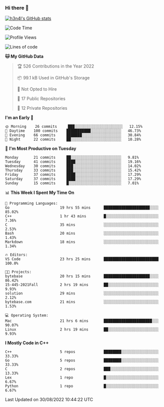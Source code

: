 ### Hi there 👋

[![h3n4l's GitHub stats](https://github-readme-stats.vercel.app/api?username=h3n4l&count_private=true&show_icons=true&theme=radical)](https://github.com/h3n4l/github-readme-stats)

<!--START_SECTION:waka-->
![Code Time](http://img.shields.io/badge/Code%20Time-629%20hrs%2048%20mins-blue)

![Profile Views](http://img.shields.io/badge/Profile%20Views-1-blue)

![Lines of code](https://img.shields.io/badge/From%20Hello%20World%20I%27ve%20Written-43%20Thousand%20lines%20of%20code-blue)

**🐱 My GitHub Data** 

> 🏆 526 Contributions in the Year 2022
 > 
> 📦 99.1 kB Used in GitHub's Storage 
 > 
> 🚫 Not Opted to Hire
 > 
> 📜 17 Public Repositories 
 > 
> 🔑 12 Private Repositories  
 > 
**I'm an Early 🐤** 

```text
🌞 Morning    26 commits     ███░░░░░░░░░░░░░░░░░░░░░░   12.15% 
🌆 Daytime    100 commits    ███████████░░░░░░░░░░░░░░   46.73% 
🌃 Evening    66 commits     ███████░░░░░░░░░░░░░░░░░░   30.84% 
🌙 Night      22 commits     ██░░░░░░░░░░░░░░░░░░░░░░░   10.28%

```
📅 **I'm Most Productive on Tuesday** 

```text
Monday       21 commits     ██░░░░░░░░░░░░░░░░░░░░░░░   9.81% 
Tuesday      41 commits     ████░░░░░░░░░░░░░░░░░░░░░   19.16% 
Wednesday    30 commits     ███░░░░░░░░░░░░░░░░░░░░░░   14.02% 
Thursday     33 commits     ███░░░░░░░░░░░░░░░░░░░░░░   15.42% 
Friday       37 commits     ████░░░░░░░░░░░░░░░░░░░░░   17.29% 
Saturday     37 commits     ████░░░░░░░░░░░░░░░░░░░░░   17.29% 
Sunday       15 commits     █░░░░░░░░░░░░░░░░░░░░░░░░   7.01%

```


📊 **This Week I Spent My Time On** 

```text
💬 Programming Languages: 
Go                       19 hrs 55 mins      █████████████████████░░░░   85.02% 
C++                      1 hr 43 mins        █░░░░░░░░░░░░░░░░░░░░░░░░   7.36% 
C                        35 mins             ░░░░░░░░░░░░░░░░░░░░░░░░░   2.53% 
Bash                     20 mins             ░░░░░░░░░░░░░░░░░░░░░░░░░   1.43% 
Markdown                 18 mins             ░░░░░░░░░░░░░░░░░░░░░░░░░   1.34%

🔥 Editors: 
VS Code                  23 hrs 25 mins      █████████████████████████   100.0%

🐱‍💻 Projects: 
bytebase                 20 hrs 15 mins      █████████████████████░░░░   86.42% 
15-445-2021Fall          2 hrs 19 mins       ██░░░░░░░░░░░░░░░░░░░░░░░   9.93% 
solution                 29 mins             ░░░░░░░░░░░░░░░░░░░░░░░░░   2.12% 
bytebase.com             21 mins             ░░░░░░░░░░░░░░░░░░░░░░░░░   1.53%

💻 Operating System: 
Mac                      21 hrs 6 mins       ██████████████████████░░░   90.07% 
Linux                    2 hrs 19 mins       ██░░░░░░░░░░░░░░░░░░░░░░░   9.93%

```

**I Mostly Code in C++** 

```text
C++                      5 repos             ████████░░░░░░░░░░░░░░░░░   33.33% 
Go                       5 repos             ████████░░░░░░░░░░░░░░░░░   33.33% 
C                        2 repos             ███░░░░░░░░░░░░░░░░░░░░░░   13.33% 
Lex                      1 repo              █░░░░░░░░░░░░░░░░░░░░░░░░   6.67% 
Python                   1 repo              █░░░░░░░░░░░░░░░░░░░░░░░░   6.67%

```



 Last Updated on 30/08/2022 10:44:22 UTC
<!--END_SECTION:waka-->


